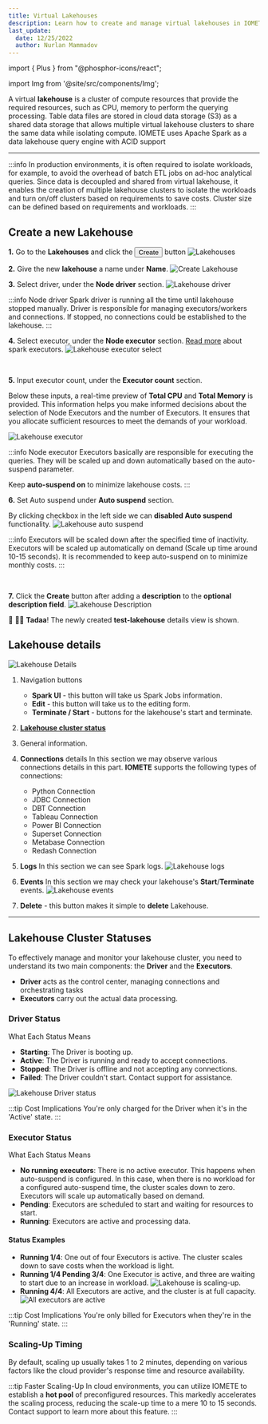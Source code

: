 ```yaml
---
title: Virtual Lakehouses
description: Learn how to create and manage virtual lakehouses in IOMETE, including cluster creation, scaling, and isolation of workloads for optimized performance and cost savings.
last_update:
  date: 12/25/2022
  author: Nurlan Mammadov
---
```


import { Plus } from "@phosphor-icons/react";

import Img from '@site/src/components/Img';

A virtual **lakehouse** is a cluster of compute resources that provide the required resources, such as CPU, memory to perform the querying processing. Table data files are stored in cloud data storage (S3) as a shared data storage that allows multiple virtual lakehouse clusters to share the same data while isolating compute. IOMETE uses Apache Spark as a data lakehouse query engine with ACID support

---

:::info
In production environments, it is often required to isolate workloads, for example, to avoid the overhead of batch ETL jobs on ad-hoc analytical queries. Since data is decoupled and shared from virtual lakehouse, it enables the creation of multiple lakehouse clusters to isolate the workloads and turn on/off clusters based on requirements to save costs. Cluster size can be defined based on requirements and workloads.
:::

## **Create a new Lakehouse**

**1.** Go to the **Lakehouses** and click the <button className="button button--primary button-iom"><Plus size={16}/>Create</button> button
<Img src="/img/user-guide/virtual-lakehouse/lakehouses.png" alt="Lakehouses"/>
<br />

**2.** Give the new **lakehouse** a name under **Name**.
<Img src="/img/user-guide/virtual-lakehouse/lakehouse-create.png"  alt="Create Lakehouse" />
<br />

**3.** Select driver, under the **Node driver** section.
<Img src="/img/user-guide/virtual-lakehouse/lakehouse-driver.png" alt="Lakehouse driver" maxWidth="500px" />

:::info Node driver
Spark driver is running all the time until lakehouse stopped manually. Driver is responsible for managing executors/workers and connections. If stopped, no connections could be established to the lakehouse.
:::
<br />

**4.** Select executor, under the **Node executor** section. [Read more](https://spark.apache.org/docs/latest/cluster-overview.html) about spark executors.
<Img src="/img/user-guide/virtual-lakehouse/lakehouse-executor-select.png" alt="Lakehouse executor select" maxWidth="500px" />

<br/>

**5.** Input executor count, under the **Executor count** section.

Below these inputs, a real-time preview of **Total CPU** and **Total Memory** is provided. This information helps you make informed decisions about the selection of Node Executors and the number of Executors. It ensures that you allocate sufficient resources to meet the demands of your workload.

<!-- Use this preview information to optimize the performance of your lakehouse by selecting the right combination of Node Executors and Executor counts. -->

<Img src="/img/user-guide/virtual-lakehouse/lakehouse-executor.png" alt="Lakehouse executor" maxWidth="500px" />

:::info Node executor
Executors basically are responsible for executing the queries. They will be scaled up and down automatically based on the auto-suspend parameter.

Keep **auto-suspend on** to minimize lakehouse costs.
:::
<br />

<!-- **3.** Under the **Type** section, choose **type**.
<Img src="/img/user-guide/virtual-lakehouse/lakehouse-type.png" alt="Create Lakehouse | Type" maxWidth="500px" />

:::info
Read more about spark executors [here](https://spark.apache.org/docs/latest/cluster-overview.html).
:::
<br /> -->

**6.** Set Auto suspend under **Auto suspend** section.

By clicking checkbox in the left side we can **disabled Auto suspend** functionality.
<Img src="/img/user-guide/virtual-lakehouse/lakehouse-auto-suspend.png" alt="Lakehouse auto suspend" maxWidth="500px" />

:::info
Executors will be scaled down after the specified time of inactivity. Executors will be scaled up automatically on demand (Scale up time around 10-15 seconds). It is recommended to keep auto-suspend on to minimize monthly costs.
:::

<br />

**7.** Click the **Create** button after adding a **description** to the **optional description field**.
<Img src="/img/user-guide/virtual-lakehouse/lakehouse-description.png" alt="Lakehouse Description" maxWidth="500px" />
<br />

🎉 🎉🎉 **Tadaa**! The newly created **test-lakehouse** details view is shown.

## **Lakehouse details**

<Img src="/img/user-guide/virtual-lakehouse/lakehouse-info.png" alt="Lakehouse Details" />

1.  Navigation buttons
    - **Spark UI** - this button will take us Spark Jobs information.
    - **Edit** - this button will take us to the editing form.
    - **Terminate / Start** - buttons for the lakehouse's start and terminate.
2.  **[Lakehouse cluster status](#lakehouse-cluster-statuses)**
3.  General information.

4.  **Connections** details
    In this section we may observe various connections details in this part. **IOMETE** supports the following types of connections:
    - Python Connection
    - JDBC Connection
    - DBT Connection
    - Tableau Connection
    - Power BI Connection
    - Superset Connection
    - Metabase Connection
    - Redash Connection
5.  **Logs**
    In this section we can see Spark logs.
    <Img src="/img/user-guide/virtual-lakehouse/lakehouse-logs.png" alt="Lakehouse logs" maxWidth="500px" />

6.  **Events**
    In this section we may check your lakehouse's **Start**/**Terminate** events.
    <Img src="/img/user-guide/virtual-lakehouse/lakehouse-events.png" alt="Lakehouse events" maxWidth="500px" />

7.  **Delete** - this button makes it simple to **delete** Lakehouse.

---

## Lakehouse Cluster Statuses

To effectively manage and monitor your lakehouse cluster, you need to understand its two main components: the **Driver** and the **Executors**.

- **Driver** acts as the control center, managing connections and orchestrating tasks
- **Executors** carry out the actual data processing.

### Driver Status

What Each Status Means

- **Starting**: The Driver is booting up.
- **Active**: The Driver is running and ready to accept connections.
- **Stopped**: The Driver is offline and not accepting any connections.
- **Failed**: The Driver couldn't start. Contact support for assistance.

<Img src="/img/user-guide/virtual-lakehouse/lakehouse-driver-status.png" alt="Lakehouse Driver status" maxWidth="600px"/>

:::tip Cost Implications
You're only charged for the Driver when it's in the 'Active' state.
:::

### Executor Status

What Each Status Means

- **No running executors**: There is no active executor. This happens when auto-suspend is configured. In this case, when there is no workload for a configured auto-suspend time, the cluster scales down to zero. Executors will scale up automatically based on demand.
- **Pending**: Executors are scheduled to start and waiting for resources to start.
- **Running**: Executors are active and processing data.

#### Status Examples

- **Running 1/4**: One out of four Executors is active. The cluster scales down to save costs when the workload is light.
- **Running 1/4 Pending 3/4**: One Executor is active, and three are waiting to start due to an increase in workload.
  <Img src="/img/user-guide/virtual-lakehouse/lakehouse-executor-pending.png" alt="Lakehouse is scaling-up." />
- **Running 4/4**: All Executors are active, and the cluster is at full capacity.
  <Img src="/img/user-guide/virtual-lakehouse/lakehouse-executor-running.png" alt="All executors are active" />

:::tip Cost Implications
You're only billed for Executors when they're in the 'Running' state.
:::

### Scaling-Up Timing

By default, scaling up usually takes 1 to 2 minutes, depending on various factors like the cloud provider's response time and resource availability.

:::tip Faster Scaling-Up
In cloud environments, you can utilize IOMETE to establish a **hot pool** of preconfigured resources. This markedly accelerates the scaling process, reducing the scale-up time to a mere 10 to 15 seconds. Contact support to learn more about this feature.
:::
